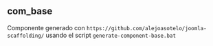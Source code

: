 ## com_base

Componente generado con `https://github.com/alejoasotelo/joomla-scaffolding/` usando el script `generate-component-base.bat`